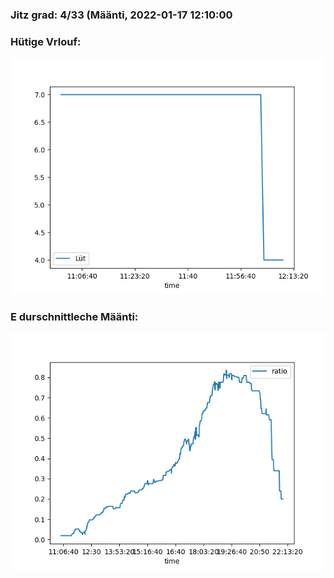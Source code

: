 ### Jitz grad: 4/33 (Määnti, 2022-01-17 12:10:00

### Hütige Vrlouf:
![Graph](Today.png)

### E durschnittleche Määnti:
![Graph](Määnti.png)